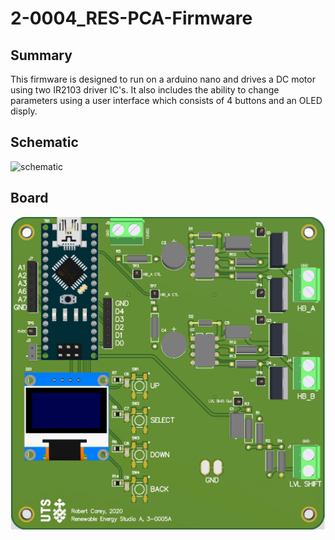# 2-0004_RES-PCA-Firmware
## Summary
This firmware is designed to run on a arduino nano and drives a DC motor using two IR2103 driver IC's.
It also includes the ability to change parameters using a user interface which consists of 4 buttons and an OLED disply.
## Schematic
![schematic](images/rev1.0.1_sch)
## Board
![BoardImage](images/boardrev1.0.0.png)
